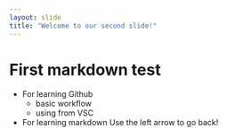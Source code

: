 ```yaml
---
layout: slide
title: "Welcome to our second slide!"
---
```

# First markdown test
* For learning Github
  * basic workflow
  * using from VSC
* For learning markdown 
Use the left arrow to go back!